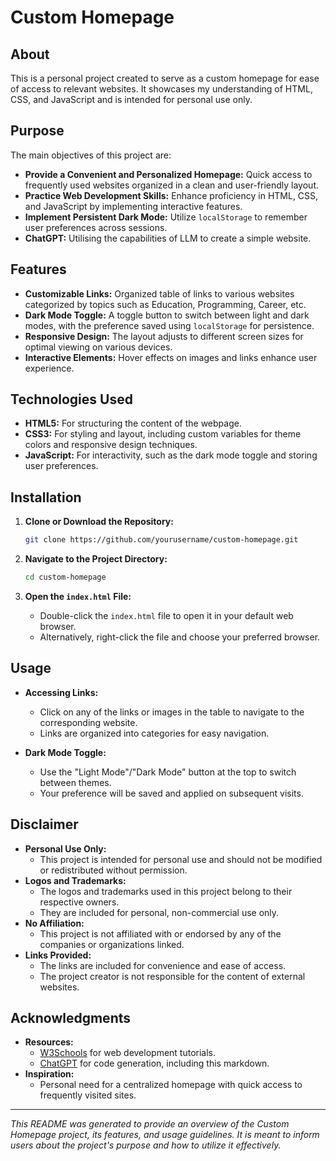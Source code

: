 # Custom Homepage

## About

This is a personal project created to serve as a custom homepage for ease of access to relevant websites. It showcases my understanding of HTML, CSS, and JavaScript and is intended for personal use only.

## Purpose

The main objectives of this project are:

- **Provide a Convenient and Personalized Homepage:** Quick access to frequently used websites organized in a clean and user-friendly layout.
- **Practice Web Development Skills:** Enhance proficiency in HTML, CSS, and JavaScript by implementing interactive features.
- **Implement Persistent Dark Mode:** Utilize `localStorage` to remember user preferences across sessions.
- **ChatGPT:** Utilising the capabilities of LLM to create a simple website.

## Features

- **Customizable Links:** Organized table of links to various websites categorized by topics such as Education, Programming, Career, etc.
- **Dark Mode Toggle:** A toggle button to switch between light and dark modes, with the preference saved using `localStorage` for persistence.
- **Responsive Design:** The layout adjusts to different screen sizes for optimal viewing on various devices.
- **Interactive Elements:** Hover effects on images and links enhance user experience.

## Technologies Used

- **HTML5:** For structuring the content of the webpage.
- **CSS3:** For styling and layout, including custom variables for theme colors and responsive design techniques.
- **JavaScript:** For interactivity, such as the dark mode toggle and storing user preferences.

## Installation

1. **Clone or Download the Repository:**

   ```bash
   git clone https://github.com/yourusername/custom-homepage.git
   ```

2. **Navigate to the Project Directory:**

   ```bash
   cd custom-homepage
   ```

3. **Open the `index.html` File:**

   - Double-click the `index.html` file to open it in your default web browser.
   - Alternatively, right-click the file and choose your preferred browser.

## Usage

- **Accessing Links:**
  - Click on any of the links or images in the table to navigate to the corresponding website.
  - Links are organized into categories for easy navigation.

- **Dark Mode Toggle:**
  - Use the "Light Mode"/"Dark Mode" button at the top to switch between themes.
  - Your preference will be saved and applied on subsequent visits.

## Disclaimer

- **Personal Use Only:**
  - This project is intended for personal use and should not be modified or redistributed without permission.
- **Logos and Trademarks:**
  - The logos and trademarks used in this project belong to their respective owners.
  - They are included for personal, non-commercial use only.
- **No Affiliation:**
  - This project is not affiliated with or endorsed by any of the companies or organizations linked.
- **Links Provided:**
  - The links are included for convenience and ease of access.
  - The project creator is not responsible for the content of external websites.

## Acknowledgments

- **Resources:**
  - [W3Schools](https://www.w3schools.com/) for web development tutorials.
  - [ChatGPT](https://chatgpt.com/) for code generation, including this markdown.
- **Inspiration:**
  - Personal need for a centralized homepage with quick access to frequently visited sites.

---

*This README was generated to provide an overview of the Custom Homepage project, its features, and usage guidelines. It is meant to inform users about the project's purpose and how to utilize it effectively.*
